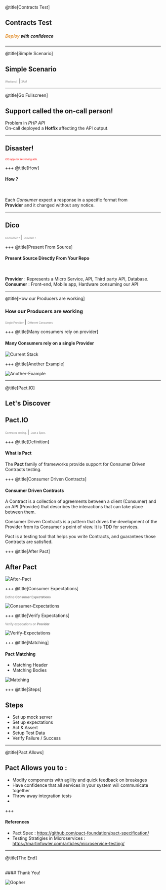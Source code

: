 @title[Contracts Test]
## Contracts Test
##### <span style="font-family:Helvetica Neue; font-weight:bold"><span style="color:#e49436">Deploy</span> with confidence</span>

---
@title[Simple Scenario]

## Simple Scenario
<span style="font-size:0.6em; color:gray">Weekend.</span> |
<span style="font-size:0.6em; color:gray">3AM</span>

---
@title[Go Fullscreen]

## Support called the on-call person!
Problem in *PHP API*   
On-call deployed a **Hotfix** affecting the API output.

---

## Disaster!
<span style="font-size:0.6em; color:red">iOS app not retreiving ads.</span>

+++
@title[How]

#### How ?

<br>

Each *Consumer* expect a response in a specific format from   
**Provider** and it changed without any notice.

---

## Dico
<span style="font-size:0.6em; color:gray">Consumer ?</span> |
<span style="font-size:0.6em; color:gray">Provider ?</span>

+++
@title[Present From Source]

#### Present Source Directly From Your Repo

<br>

**Provider** : Represents a Micro Service, API, Third party API, Database.
**Consumer** : Front-end, Mobile app, Hardware consuming our API

---
@title[How our Producers are working]

### How our Producers are working
<span style="font-size:0.6em; color:gray">Single Provider</span> |
<span style="font-size:0.6em; color:gray">Different Consumers</span>

+++
@title[Many consumers rely on provider]
#### Many Consumers rely on a single Provider

![Current Stack](assets/current-services.png)

+++
@title[Another Example]

![Another-Example](assets/consumer-drivern-contracts.png)

---
@title[Pact.IO]

## Let's Discover
## Pact.IO
<span style="font-size:0.6em; color:gray">Contracts testing.</span> |
<span style="font-size:0.6em; color:gray">Just a Spec.</span>

+++
@title[Definition]

#### What is Pact

The **Pact** family of frameworks provide support for Consumer Driven Contracts testing.

+++
@title[Consumer Driven Contracts]

#### Consumer Driven Contracts

A Contract is a collection of agreements between a client (Consumer) and an API (Provider) that describes the interactions that can take place between them.

Consumer Driven Contracts is a pattern that drives the development of the Provider from its Consumer's point of view. It is TDD for services.

Pact is a testing tool that helps you write Contracts, and guarantees those Contracts are satisfied.

+++
@title[After Pact]

## After Pact

![After-Pact](assets/consumer-drivern-contracts-pact.png)

+++
@title[Consumer Expectations]

<span style="color:gray; font-size:0.7em">Define <b>Consumer Expectations</b></span>

![Consumer-Expectations](assets/step1.png)

+++
@title[Verify Expectations]

<span style="color:gray; font-size:0.7em">Verify expecations on <b>Provider</b></span>

![Verify-Expectations](assets/step2.png)

+++
@title[Matching]

#### Pact Matching

* Matching Header
* Matching Bodies

![Matching](assets/match.png)

+++
@title[Steps]
## Steps

* Set up mock server
* Set up expectations
* Act & Assert
* Setup Test Data
* Verify Failure / Success


---
@title[Pact Allows]

## Pact Allows you to :
* Modify components with agility and quick feedback on breakages
* Have confidence that all services in your system will communicate together
* Throw away integration tests
* 

+++

#### References

* Pact Spec : https://github.com/pact-foundation/pact-specification/
* Testing Stratigies in Microservices : https://martinfowler.com/articles/microservice-testing/

---
@title[The End]

<br>
#### Thank You!

![Gopher](https://i.pinimg.com/originals/de/4d/af/de4daf20b7e43fc4bca3450d86a1a32c.png)